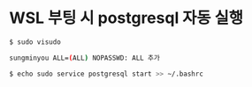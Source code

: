 # WSL 부팅 시 postgresql 자동 실행
```bash
$ sudo visudo

sungminyou ALL=(ALL) NOPASSWD: ALL 추가

$ echo sudo service postgresql start >> ~/.bashrc
```
